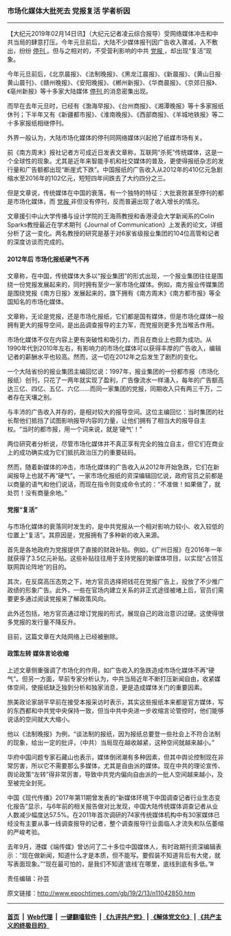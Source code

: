 ### 市场化媒体大批死去 党报复活 学者析因
------------------------

<p>
 【大纪元2019年02月14日讯】（大纪元记者凌云综合报导）受网络媒体冲击和中共当局的肆意打压。今年元旦前后，大陆不少媒体报刊因广告收入骤减，入不敷出，纷纷
 <a href="http://www.epochtimes.com/gb/tag/%E5%81%9C%E5%88%8A.html">
  停刊
 </a>
 。但与之相对的，不受营利影响的中共
 <a href="http://www.epochtimes.com/gb/tag/%E5%85%9A%E6%8A%A5.html">
  党报
 </a>
 ，却出现“复活”现象。
</p>
<p>
 今年元旦前后，《北京晨报》、《法制晚报》、《黑龙江晨报》、《新晨报》、《黄山日报·黄山晨刊》、《赣州晚报》、《安阳晚报》、《郴州新报》、《华商晨报》、《京郊日报》、《亳州新报》等十多家大陆媒体
 <a href="http://www.epochtimes.com/gb/tag/%E5%81%9C%E5%88%8A.html">
  停刊
 </a>
 的消息密集出现。
</p>
<p>
 而早在去年元旦时，已经有《渤海早报》、《台州商报》、《湘潭晚报》等十多家报纸休刊；下半年又有《新疆都市报》、《淮南晚报》、《西部商报》、《羊城地铁报》等二十多家报纸相继停刊。
</p>
<p>
 外界一般认为，大陆市场化媒体的停刊同网络媒体兴起抢了纸媒市场有关。
</p>
<p>
 前《南方周末》报社记者方可成近日发表文章称，互联网“杀死”传统媒体，这是一个全球性的现象。尤其是近年来智能手机和社交媒体的普及，更使得报纸杂志的发行量和广告额都出现“断崖式下跌”。中国报纸的广告收入从2012年的410亿元急剧缩水至2016年的102亿元，短短四年间跌去了大约四分之三。
</p>
<p>
 但是文章说，传统媒体在中国的衰落，有一个独特的特征：大批衰败甚至停刊的都是市场化媒体，而
 <a href="http://www.epochtimes.com/gb/tag/%E5%85%9A%E6%8A%A5.html">
  党报
 </a>
 非但没有停刊，反而普遍出现了收入增长的情况。
</p>
<p>
 文章援引中山大学传播与设计学院的王海燕教授和香港浸会大学新闻系的Colin Sparks教授最近在学术期刊《Journal of Communication》上发表的论文，详细分析了这一变化。两名教授的研究是基于对6家省级报业集团的104位高管和记者的深度访谈而完成的。
</p>
<h4>
 2012年后 市场化报纸硬气不再
</h4>
<p>
 文章称，在中国，传统媒体大多以“报业集团”的形式出现，一个报业集团往往是围绕一份党报发展起来的，同时拥有至少一家市场化媒体。例如，南方报业传媒集团是围绕党报《南方日报》发展起来的，旗下拥有《南方周末》《南方都市报》等全国知名的市场化媒体。
</p>
<p>
 文章称，无论是党报，还是市场化报纸，它们都是国有媒体，但是市场化媒体一般拥有更大的报导空间，是出品调查报导的主力军，而党报则更多充当喉舌作用。
</p>
<p>
 市场化媒体不仅在内容上更有突破性和吸引力，而且在商业上也颇为成功。从1990年代到2010年左右，有影响力的市场化媒体可以获得丰厚的广告收入，编辑记者的薪酬水平也较高。然而，这一切在2012年之后发生了剧烈的变化。
</p>
<p>
 一个大陆省份的报业集团主编回忆说：1997年，报业集团的一份都市报（市场化报纸）创刊，只花了一两年就实现了盈利，广告像流水一样涌入，每年的广告额高达三亿、四亿、五亿、六亿……而同一家集团的党报，同期收入只有两三千万，二者存在天壤之别。
</p>
<p>
 与丰沛的广告收入并存的，是相对较大的报导空间。这位主编回忆：当时集团的社长帮他们抵挡了试图影响报导内容的力量，让他们拥有了相当大的报导自主权。“当时的都市报，用一个词来说，就是‘硬气’！”
</p>
<p>
 两位研究者分析说，尽管市场化媒体并不真正享有完全的独立自主，但它们在商业上的成功确实成为它们抵抗政治压力的重要砝码。
</p>
<p>
 然而，随着新媒体的冲击，市场化媒体的广告收入从2012年开始急跌，它们在新闻报导上也就不再“硬气”。一家市场化报纸的资深编辑回忆说，政府官员之前都是以商量的语气和他们说话，而现在指令则变成命令式的：“不准做！如果做了，就处罚！没有商量余地。”
</p>
<h4>
 党报“复活”
</h4>
<p>
 与市场化媒体的衰落同时发生的，是中共党报从一个相对影响力较小、收入较低的位置上“复活”。其原因是，党报拥有了多种新的收入来源。
</p>
<p>
 首先是各地政府为党报提供了直接的财政补贴。例如，《广州日报》在2016年一年就获得了3.5亿元补贴。这些补贴往往用于支持党报的新媒体项目，以实现“占领互联网舆论阵地”的目的。
</p>
<p>
 其次，在反腐高压态势之下，地方官员选择把钱花在党报广告上，投放了不少推广政绩的形象广告。此外，一些在官场内建立关系的非正式途径被堵上后，官员们需要更多通过阅读党报来了解政策风向。
</p>
<p>
 此外还包括，地方官员通过增订党报的形式，展现自己的政治意识过硬。这使得很多党报的发行量不降反升。
</p>
<p>
 目前，这篇文章在大陆网络上已经被删除。
</p>
<h4>
 政策左转 媒体言论收缩
</h4>
<p>
 上述文章侧重强调了市场化的作用，如广告收入的急跌造成市场化媒体不再“硬气”。但另一方面，早前专家分析认为，中共当局近年不断打压新闻自由，收紧媒体空间，使报纸缺乏独到分析和独家消息，更是造成媒体关门的重要因素。
</p>
<p>
 旅美政论家胡平早前在接受本报采访时表示，其实这些报纸本来都是官方媒体，写的东西都和中共党中央保持一致，但当中共中央进一步收缩言论管控时，他们能够说话的空间就大大缩小。
</p>
<p>
 他以《法制晚报》为例，“谈法制的报纸，因为报纸总要登一些社会上不符合法制的现象，给出一定的批评，（中共）当局现在越收越紧，这种空间就越来越小。”
</p>
<p>
 华府中国问题专家石藏山也表示，媒体倒闭潮有多种因素，但其中舆论控制现在非常厉害，所以它不需要那么多媒体，尤其是自由派的媒体。现在中共的理论宣传、舆论政策“左转”得非常厉害，导致中共党内偏向自由派的一批人空间越来越小，及至被完全封死。
</p>
<p>
 中国《现代传播》2017年第11期曾发表的“新媒体环境下中国调查记者行业生态变化报告”显示，与6年前的相关报告做对比发现，中国大陆传统媒体调查记者从业人数减少幅度达57.5%。在2011年首次调研的74家传统媒体机构中有30家媒体已经没有主要从事一线调查报导的记者，整个调查报导行业面临人才流失和队伍萎缩的严峻考验。
</p>
<p>
 去年9月，港媒《端传媒》曾访问了二十多位中国媒体人，有时政期刊资深编辑表示：“现在做新闻，知道什么才是本质，但不能写。要假装不知道背后有大佬，就写表面现象。”“现在最可怕的，是我们不知道‘底线’在哪里，底线到底有多低。”#
</p>
<p>
 责任编辑：孙芸
</p>

原文链接：http://www.epochtimes.com/gb/19/2/13/n11042850.htm


------------------------
#### [首页](https://github.com/gfw-breaker/banned-news/blob/master/README.md) &nbsp;|&nbsp; [Web代理](https://github.com/labour-camp/helloworld) &nbsp;|&nbsp; [一键翻墙软件](https://github.com/gfw-breaker/nogfw/blob/master/README.md) &nbsp;| [《九评共产党》](https://github.com/gfw-breaker/9ping.md/blob/master/README.md#九评之一评共产党是什么) | [《解体党文化》](https://github.com/gfw-breaker/jtdwh.md/blob/master/README.md) | [《共产主义的终极目的》](https://github.com/gfw-breaker/gczydzjmd.md/blob/master/README.md)

